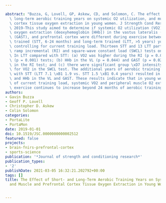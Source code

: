 ---
abstract: "Buzza, G, Lovell, GP, Askew, CD, and Solomon, C. The effect of short- and\
  \ long-term aerobic training years on systemic O2 utilization, and muscle and prefrontal\
  \ cortex tissue oxygen extraction in young women. J Strength Cond Res 33(8): 2128-2137,\
  \ 2019-This study aimed to determine if systemic O2 utilization (VO2) and tissue\
  \ oxygen extraction (deoxyhemoglobin [HHb]) in the vastus lateralis (VL), gastrocnemius\
  \ (GAST), and prefrontal cortex were different during exercise between short-term\
  \ trained (STT, 6-24 months) and long-term trained (LTT, >5 years) young women while\
  \ controlling for current training load. Thirteen STT and 13 LTT participants completed\
  \ ramp incremental (RI) and square-wave constant load (SWCL) tests on a cycle ergometer.\
  \ In LTT compared with STT: (a) VO2 was higher during the RI (p = 0.024) and SWCL\
  \ (p = 0.001) tests; (b) HHb in the VL (p = 0.044) and GAST (p = 0.027) was higher\
  \ in the RI test; and (c) there were significant group \xD7 intensity interactions\
  \ for VO2 in the SWCL test. The additional years of aerobic training in LTT compared\
  \ with STT (LTT 7.1 \xB1 1.9 vs. STT 1.5 \xB1 0.4 years) resulted in higher VO2\
  \ and HHb in the VL and GAST. These results indicate that in young women, independent\
  \ of current training load, systemic VO2 and peripheral muscle O2 extraction during\
  \ exercise continues to increase beyond 24 months of aerobic training."
authors:
- Gavin Buzza
- Geoff P. Lovell
- Christopher D. Askew
- Colin Solomon
categories:
- PortaLite
- PortaMon
date: 2019-01-01
doi: 10.1519/JSC.0000000000002512
featured: false
projects:
- brain-fnirs-prefrontal-cortex
- sports-science
publication: '*Journal of strength and conditioning research*'
publication_types:
- '2'
publishDate: 2021-03-05 16:32:21.202792+00:00
tags: []
title: The Effect of Short- and Long-Term Aerobic Training Years on Systemic O2 Utilization,
  and Muscle and Prefrontal Cortex Tissue Oxygen Extraction in Young Women

---
